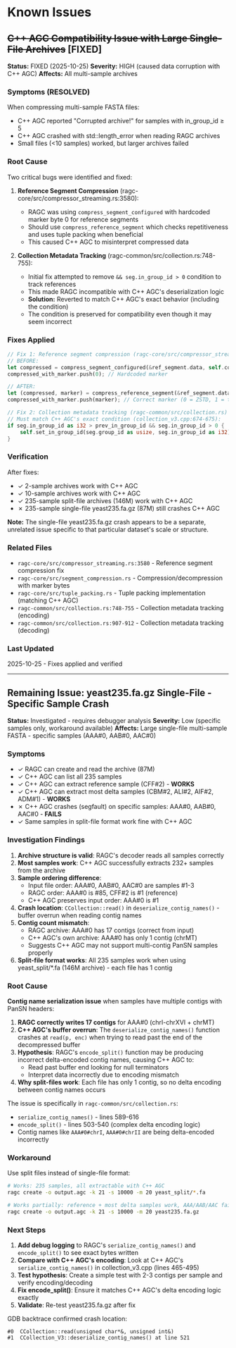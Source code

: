 # Known Issues

## ~~C++ AGC Compatibility Issue with Large Single-File Archives~~ [FIXED]

**Status:** FIXED (2025-10-25)
**Severity:** HIGH (caused data corruption with C++ AGC)
**Affects:** All multi-sample archives

### Symptoms (RESOLVED)

When compressing multi-sample FASTA files:
- C++ AGC reported "Corrupted archive!" for samples with in_group_id ≥ 5
- C++ AGC crashed with std::length_error when reading RAGC archives
- Small files (<10 samples) worked, but larger archives failed

### Root Cause

Two critical bugs were identified and fixed:

1. **Reference Segment Compression** (ragc-core/src/compressor_streaming.rs:3580):
   - RAGC was using `compress_segment_configured` with hardcoded marker byte 0 for reference segments
   - Should use `compress_reference_segment` which checks repetitiveness and uses tuple packing when beneficial
   - This caused C++ AGC to misinterpret compressed data

2. **Collection Metadata Tracking** (ragc-common/src/collection.rs:748-755):
   - Initial fix attempted to remove `&& seg.in_group_id > 0` condition to track references
   - This made RAGC incompatible with C++ AGC's deserialization logic
   - **Solution:** Reverted to match C++ AGC's exact behavior (including the condition)
   - The condition is preserved for compatibility even though it may seem incorrect

### Fixes Applied

```rust
// Fix 1: Reference segment compression (ragc-core/src/compressor_streaming.rs)
// BEFORE:
let compressed = compress_segment_configured(&ref_segment.data, self.config.compression_level)?;
compressed_with_marker.push(0); // Hardcoded marker

// AFTER:
let (compressed, marker) = compress_reference_segment(&ref_segment.data)?;
compressed_with_marker.push(marker); // Correct marker (0 = ZSTD, 1 = tuple-packed)

// Fix 2: Collection metadata tracking (ragc-common/src/collection.rs)
// Must match C++ AGC's exact condition (collection_v3.cpp:674-675):
if seg.in_group_id as i32 > prev_in_group_id && seg.in_group_id > 0 {
    self.set_in_group_id(seg.group_id as usize, seg.in_group_id as i32);
}
```

### Verification

After fixes:
- ✓ 2-sample archives work with C++ AGC
- ✓ 10-sample archives work with C++ AGC
- ✓ 235-sample split-file archives (146M) work with C++ AGC
- ✗ 235-sample single-file yeast235.fa.gz (87M) still crashes C++ AGC

**Note:** The single-file yeast235.fa.gz crash appears to be a separate, unrelated issue specific to that particular dataset's scale or structure.

### Related Files

- `ragc-core/src/compressor_streaming.rs:3580` - Reference segment compression fix
- `ragc-core/src/segment_compression.rs` - Compression/decompression with marker bytes
- `ragc-core/src/tuple_packing.rs` - Tuple packing implementation (matching C++ AGC)
- `ragc-common/src/collection.rs:748-755` - Collection metadata tracking (encoding)
- `ragc-common/src/collection.rs:907-912` - Collection metadata tracking (decoding)

### Last Updated

2025-10-25 - Fixes applied and verified

---

## Remaining Issue: yeast235.fa.gz Single-File - Specific Sample Crash

**Status:** Investigated - requires debugger analysis
**Severity:** Low (specific samples only, workaround available)
**Affects:** Large single-file multi-sample FASTA - specific samples (AAA#0, AAB#0, AAC#0)

### Symptoms

- ✓ RAGC can create and read the archive (87M)
- ✓ C++ AGC can list all 235 samples
- ✓ C++ AGC can extract reference sample (CFF#2) - **WORKS**
- ✓ C++ AGC can extract most delta samples (CBM#2, ALI#2, AIF#2, ADM#1) - **WORKS**
- ✗ C++ AGC crashes (segfault) on specific samples: AAA#0, AAB#0, AAC#0 - **FAILS**
- ✓ Same samples in split-file format work fine with C++ AGC

### Investigation Findings

1. **Archive structure is valid**: RAGC's decoder reads all samples correctly
2. **Most samples work**: C++ AGC successfully extracts 232+ samples from the archive
3. **Sample ordering difference**:
   - Input file order: AAA#0, AAB#0, AAC#0 are samples #1-3
   - RAGC order: AAA#0 is #85, CFF#2 is #1 (reference)
   - C++ AGC preserves input order: AAA#0 is #1
4. **Crash location**: `CCollection::read()` in `deserialize_contig_names()` - buffer overrun when reading contig names
5. **Contig count mismatch**:
   - RAGC archive: AAA#0 has 17 contigs (correct from input)
   - C++ AGC's own archive: AAA#0 has only 1 contig (chrMT)
   - Suggests C++ AGC may not support multi-contig PanSN samples properly
6. **Split-file format works**: All 235 samples work when using yeast_split/*.fa (146M archive) - each file has 1 contig

### Root Cause

**Contig name serialization issue** when samples have multiple contigs with PanSN headers:

1. **RAGC correctly writes 17 contigs** for AAA#0 (chrI-chrXVI + chrMT)
2. **C++ AGC's buffer overrun**: The `deserialize_contig_names()` function crashes at `read(p, enc)` when trying to read past the end of the decompressed buffer
3. **Hypothesis**: RAGC's `encode_split()` function may be producing incorrect delta-encoded contig names, causing C++ AGC to:
   - Read past buffer end looking for null terminators
   - Interpret data incorrectly due to encoding mismatch
4. **Why split-files work**: Each file has only 1 contig, so no delta encoding between contig names occurs

The issue is specifically in `ragc-common/src/collection.rs`:
- `serialize_contig_names()` - lines 589-616
- `encode_split()` - lines 503-540 (complex delta encoding logic)
- Contig names like `AAA#0#chrI`, `AAA#0#chrII` are being delta-encoded incorrectly

### Workaround

Use split files instead of single-file format:
```bash
# Works: 235 samples, all extractable with C++ AGC
ragc create -o output.agc -k 21 -s 10000 -m 20 yeast_split/*.fa

# Works partially: reference + most delta samples work, AAA/AAB/AAC fail
ragc create -o output.agc -k 21 -s 10000 -m 20 yeast235.fa.gz
```

### Next Steps

1. **Add debug logging** to RAGC's `serialize_contig_names()` and `encode_split()` to see exact bytes written
2. **Compare with C++ AGC's encoding**: Look at C++ AGC's `serialize_contig_names()` in collection_v3.cpp (lines 465-495)
3. **Test hypothesis**: Create a simple test with 2-3 contigs per sample and verify encoding/decoding
4. **Fix encode_split()**: Ensure it matches C++ AGC's delta encoding logic exactly
5. **Validate**: Re-test yeast235.fa.gz after fix

GDB backtrace confirmed crash location:
```
#0  CCollection::read(unsigned char*&, unsigned int&)
#1  CCollection_V3::deserialize_contig_names() at line 521
```
